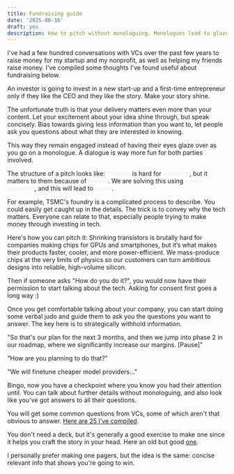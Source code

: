 ```yaml
---
title: Fundraising guide
date: '2025-08-16'
draft: yes
description: How to pitch without monologuing. Monologues lead to glazed eyes.
---
```


I've had a few hundred conversations with VCs over the past few years to raise money for my startup and my nonprofit, as well as helping my friends raise money. I've compiled some thoughts I've found useful about fundraising below.

An investor is going to invest in a new start-up and a first-time entrepreneur only if they like the CEO and they like the story. Make your story shine.

The unfortunate truth is that your delivery matters even more than your content. Let your excitement about your idea shine through, but speak concisely. Bias towards giving less information than you want to, let people ask you questions about what they are interested in knowing.

This way they remain engaged instead of having their eyes glaze over as you go on a monologue. A dialogue is way more fun for both parties involved.

The structure of a pitch looks like: <span style="color:rgb(237, 236, 235)">Problem</span> is hard for <span style="color:rgb(237, 236, 235)">audience</span>, but it matters to them because of <span style="color:rgb(237, 236, 235)">reason</span>. We are solving this using <span style="color:rgb(237, 236, 235)">a new approach</span>, and this will lead to <span style="color:rgb(237, 236, 235)">vision</span>.

For example, TSMC's foundry is a complicated process to describe. You could easily get caught up in the details. The trick is to convey why the tech matters. Everyone can relate to that, especially people trying to make money through investing in tech.

Here's how you can pitch it:
Shrinking transistors is brutally hard for companies making chips for GPUs and smartphones, but it’s what makes their products faster, cooler, and more power-efficient. We mass-produce chips at the very limits of physics so our customers can turn ambitious designs into reliable, high-volume silicon.

Then if someone asks "How do you do it?", you would now have their permission to start talking about the tech. Asking for consent first goes a long way :)

Once you get comfortable talking about your company, you can start doing some verbal judo and guide them to ask you the questions you want to answer. The key here is to strategically withhold information.

"So that's our plan for the next 3 months, and then we jump into phase 2 in our roadmap, where we significantly increase our margins. [Pause]"

"How are you planning to do that?"

"We will finetune cheaper model providers..."

Bingo, now you have a checkpoint where you know you had their attention until. You can talk about further details without monologuing, and also look like you've got answers to all their questions.

You will get some common questions from VCs, some of which aren't that obvious to answer. [Here are 25 I've compiled](/writings/fundraising-faq).

You don't need a deck, but it's generally a good exercise to make one since it helps you craft the story in your head. Here an old but good [one](https://drive.google.com/file/d/1u4fi3Z9E7ToHqAxSBEtJitgVPNw_aznW/view?usp=drive_link).

I personally prefer making one pagers, but the idea is the same: concise relevant info that shows you're going to win.

